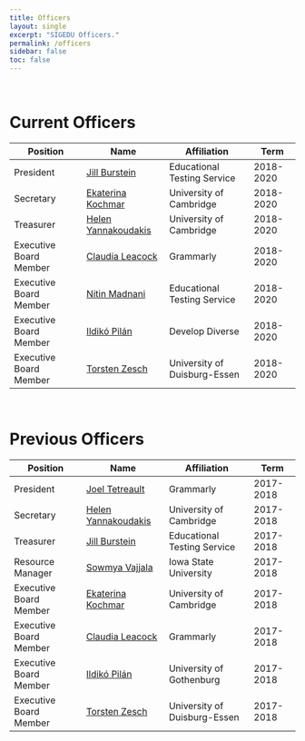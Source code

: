 ```yaml
---
title: Officers
layout: single
excerpt: "SIGEDU Officers."
permalink: /officers
sidebar: false
toc: false
---
```


<br/>

<h1>Current Officers</h1>

| Position | Name | Affiliation | Term |
| -------- | ---- | ----------- | ---- | 
| President | [Jill Burstein](https://sites.google.com/site/jbursteinets/) | Educational Testing Service | 2018-2020 |
| Secretary | [Ekaterina Kochmar](https://www.cl.cam.ac.uk/~ek358/) | University of Cambridge | 2018-2020 |
| Treasurer | [Helen Yannakoudakis](https://www.cl.cam.ac.uk/~hy260/) | University of Cambridge | 2018-2020 |
| Executive Board Member | [Claudia Leacock](https://www.linkedin.com/in/claudialeacockphd/) | Grammarly | 2018-2020 |
| Executive Board Member | [Nitin Madnani](http://desilinguist.org) | Educational Testing Service | 2018-2020 |
| Executive Board Member | [Ildikó Pilán](https://spraakbanken.gu.se/eng/personal/ildiko) | Develop Diverse | 2018-2020 |
| Executive Board Member | [Torsten Zesch](https://www.ltl.uni-due.de/team/torsten-zesch/) | University of Duisburg-Essen | 2018-2020 |


<br/>

<h1>Previous Officers</h1>

| Position | Name | Affiliation | Term |
| -------- | ---- | ----------- | ---- | 
| President | [Joel Tetreault](http://www.cs.rochester.edu/~tetreaul/academic.html) | Grammarly | 2017-2018 |
| Secretary | [Helen Yannakoudakis](https://www.cl.cam.ac.uk/~hy260/) | University of Cambridge | 2017-2018 |
| Treasurer | [Jill Burstein](https://sites.google.com/site/jbursteinets/)  | Educational Testing Service | 2017-2018 |
| Resource Manager | [Sowmya Vajjala](http://sowmya.public.iastate.edu/) | Iowa State University | 2017-2018 |
| Executive Board Member | [Ekaterina Kochmar](https://www.cl.cam.ac.uk/~ek358/) | University of Cambridge | 2017-2018 |
| Executive Board Member | [Claudia Leacock](https://www.linkedin.com/in/claudialeacockphd/) | Grammarly | 2017-2018 |
| Executive Board Member | [Ildikó Pilán](https://spraakbanken.gu.se/eng/personal/ildiko) | University of Gothenburg | 2017-2018 |
| Executive Board Member | [Torsten Zesch](https://www.ltl.uni-due.de/team/torsten-zesch/) | University of Duisburg-Essen | 2017-2018 |
